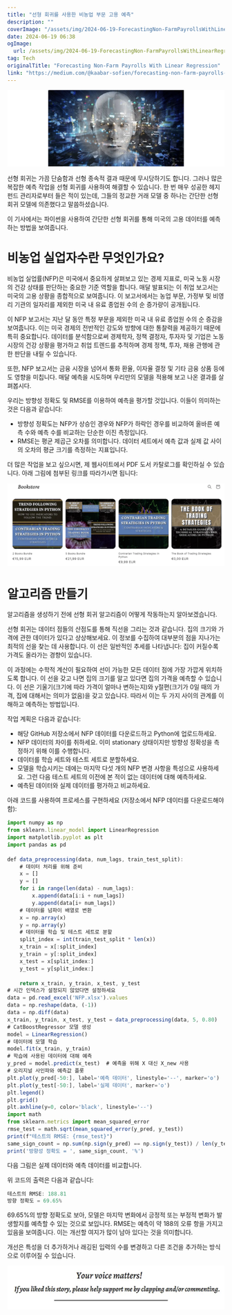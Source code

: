 ```yaml
---
title: "선형 회귀를 사용한 비농업 부문 고용 예측"
description: ""
coverImage: "/assets/img/2024-06-19-ForecastingNon-FarmPayrollsWithLinearRegression_0.png"
date: 2024-06-19 06:38
ogImage: 
  url: /assets/img/2024-06-19-ForecastingNon-FarmPayrollsWithLinearRegression_0.png
tag: Tech
originalTitle: "Forecasting Non-Farm Payrolls With Linear Regression"
link: "https://medium.com/@kaabar-sofien/forecasting-non-farm-payrolls-with-linear-regression-11ca69f8b0b8"
---
```




![image](/assets/img/2024-06-19-ForecastingNon-FarmPayrollsWithLinearRegression_0.png)

선형 회귀는 가끔 단숨함과 선형 종속적 결과 때문에 무시당하기도 합니다. 그러나 많은 복잡한 예측 작업을 선형 회귀를 사용하여 해결할 수 있습니다. 한 번 매우 성공한 헤지 펀드 관리자로부터 들은 적이 있는데, 그들의 정교한 거래 모델 중 하나는 간단한 선형 회귀 모델에 의존했다고 말씀하셨습니다.

이 기사에서는 파이썬을 사용하여 간단한 선형 회귀를 통해 미국의 고용 데이터를 예측하는 방법을 보여줍니다.

# 비농업 실업자수란 무엇인가요?


<div class="content-ad"></div>

비농업 실업률(NFP)은 미국에서 중요하게 살펴보고 있는 경제 지표로, 미국 노동 시장의 건강 상태를 판단하는 중요한 기준 역할을 합니다. 매달 발표되는 이 취업 보고서는 미국의 고용 상황을 종합적으로 보여줍니다. 이 보고서에서는 농업 부문, 가정부 및 비영리 기관의 일자리를 제외한 미국 내 유료 종업원 수의 순 증가량이 공개됩니다.

이 NFP 보고서는 지난 달 동안 특정 부문을 제외한 미국 내 유료 종업원 수의 순 증감을 보여줍니다. 이는 미국 경제의 전반적인 강도와 방향에 대한 통찰력을 제공하기 때문에 특히 중요합니다. 데이터를 분석함으로써 경제학자, 정책 결정자, 투자자 및 기업은 노동 시장의 건강 상황을 평가하고 취업 트렌드를 추적하며 경제 정책, 투자, 채용 관행에 관한 판단을 내릴 수 있습니다.

또한, NFP 보고서는 금융 시장을 넘어서 통화 환율, 이자율 결정 및 기타 금융 상품 등에도 영향을 미칩니다. 매달 예측을 시도하며 우리만의 모델을 적용해 보고 나온 결과를 살펴봅시다.

우리는 방향성 정확도 및 RMSE를 이용하여 예측을 평가할 것입니다. 이들이 의미하는 것은 다음과 같습니다:

<div class="content-ad"></div>

- 방향성 정확도는 NFP가 상승인 경우와 NFP가 하락인 경우를 비교하여 올바른 예측 수와 예측 수를 비교하는 단순한 이진 측정입니다.
- RMSE는 평균 제곱근 오차를 의미합니다. 데이터 세트에서 예측 값과 실제 값 사이의 오차의 평균 크기를 측정하는 지표입니다.

더 많은 작업을 보고 싶으시면, 제 웹사이트에서 PDF 도서 카탈로그를 확인하실 수 있습니다. 아래 그림에 첨부된 링크를 따라가시면 됩니다:

![PDF books catalogue](/assets/img/2024-06-19-ForecastingNon-FarmPayrollsWithLinearRegression_1.png)

# 알고리즘 만들기

<div class="content-ad"></div>

알고리즘을 생성하기 전에 선형 회귀 알고리즘이 어떻게 작동하는지 알아보겠습니다.

선형 회귀는 데이터 점들의 산점도를 통해 직선을 그리는 것과 같습니다. 집의 크기와 가격에 관한 데이터가 있다고 상상해보세요. 이 정보를 수집하여 대부분의 점을 지나가는 최적의 선을 찾는 데 사용합니다. 이 선은 일반적인 추세를 나타냅니다: 집이 커질수록 가격도 올라가는 경향이 있습니다.

이 과정에는 수학적 계산이 필요하여 선이 가능한 모든 데이터 점에 가장 가깝게 위치하도록 합니다. 이 선을 갖고 나면 집의 크기를 알고 있다면 집의 가격을 예측할 수 있습니다. 이 선은 기울기(크기에 따라 가격이 얼마나 변하는지)와 y절편(크기가 0일 때의 가격, 집에 대해서는 의미가 없음)을 갖고 있습니다. 따라서 이는 두 가지 사이의 관계를 이해하고 예측하는 방법입니다.

작업 계획은 다음과 같습니다:

<div class="content-ad"></div>

- 해당 GitHub 저장소에서 NFP 데이터를 다운로드하고 Python에 업로드하세요.
- NFP 데이터의 차이를 취하세요. 이미 stationary 상태이지만 방향성 정확성을 측정하기 위해 이를 수행합니다.
- 데이터를 학습 세트와 테스트 세트로 분할하세요.
- 모델을 학습시키는 데에는 마지막 다섯 개의 NFP 변경 사항을 특성으로 사용하세요. 그런 다음 테스트 세트의 이전에 본 적이 없는 데이터에 대해 예측하세요.
- 예측된 데이터와 실제 데이터를 평가하고 비교하세요.

아래 코드를 사용하여 프로세스를 구현하세요 (저장소에서 NFP 데이터를 다운로드해야 함):

```js
import numpy as np
from sklearn.linear_model import LinearRegression
import matplotlib.pyplot as plt
import pandas as pd

def data_preprocessing(data, num_lags, train_test_split):
    # 데이터 처리를 위해 준비
    x = []
    y = []
    for i in range(len(data) - num_lags):
        x.append(data[i:i + num_lags])
        y.append(data[i+ num_lags])
    # 데이터를 넘파이 배열로 변환
    x = np.array(x)
    y = np.array(y)
    # 데이터를 학습 및 테스트 세트로 분할
    split_index = int(train_test_split * len(x))
    x_train = x[:split_index]
    y_train = y[:split_index]
    x_test = x[split_index:]
    y_test = y[split_index:]
    
    return x_train, y_train, x_test, y_test 
# 시간 인덱스가 설정되지 않았다면 설정하세요
data = pd.read_excel('NFP.xlsx').values
data = np.reshape(data, (-1))
data = np.diff(data)
x_train, y_train, x_test, y_test = data_preprocessing(data, 5, 0.80)
# CatBoostRegressor 모델 생성
model = LinearRegression()
# 데이터에 모델 학습
model.fit(x_train, y_train)
# 학습에 사용된 데이터에 대해 예측
y_pred = model.predict(x_test)  # 예측을 위해 X 대신 X_new 사용
# 오리지널 사인파와 예측값 플롯
plt.plot(y_pred[-50:], label='예측 데이터', linestyle='--', marker='o')
plt.plot(y_test[-50:], label='실제 데이터', marker='o')
plt.legend()
plt.grid()
plt.axhline(y=0, color='black', linestyle='--')
import math
from sklearn.metrics import mean_squared_error
rmse_test = math.sqrt(mean_squared_error(y_pred, y_test))
print(f"테스트의 RMSE: {rmse_test}")
same_sign_count = np.sum(np.sign(y_pred) == np.sign(y_test)) / len(y_test) * 100
print('방향성 정확도 = ', same_sign_count, '%')
```

다음 그림은 실제 데이터와 예측 데이터를 비교합니다.

<div class="content-ad"></div>

위 코드의 출력은 다음과 같습니다:

```js
테스트의 RMSE: 188.81
방향 정확도 = 69.65%
```

69.65%의 방향 정확도로 보아, 모델은 마지막 변화에서 긍정적 또는 부정적 변화가 발생할지를 예측할 수 있는 것으로 보입니다. RMSE는 예측이 약 188의 오류 항을 가지고 있음을 보여줍니다. 이는 개선할 여지가 많이 남아 있다는 것을 의미합니다.

개선은 특성을 더 추가하거나 래깅된 입력의 수를 변경하고 다른 조건을 추가하는 방식으로 이루어질 수 있습니다.

<div class="content-ad"></div>


![Graph](/assets/img/2024-06-19-ForecastingNon-FarmPayrollsWithLinearRegression_2.png)
